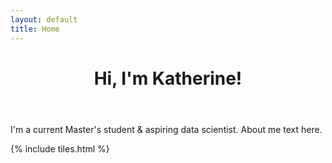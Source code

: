 ```yaml
---
layout: default
title: Home
---
```


<header>
<h1>Hi, I'm Katherine!</h1>
<!-- template designed by <a href="http://html5up.net">HTML5 UP</a>.</h1> 
<p>I'm a current Master's student & aspiring data scientist.</p> -->

</header>

<p><span class="image left"><img src="images/pic15.jpg" alt="" /></span>I'm a current Master's student & aspiring data scientist. About me text here.</p>

{% include tiles.html %}
